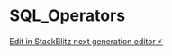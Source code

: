 # SQL_Operators

[Edit in StackBlitz next generation editor ⚡️](https://stackblitz.com/~/github.com/JMiranda87/SQL_Operators)